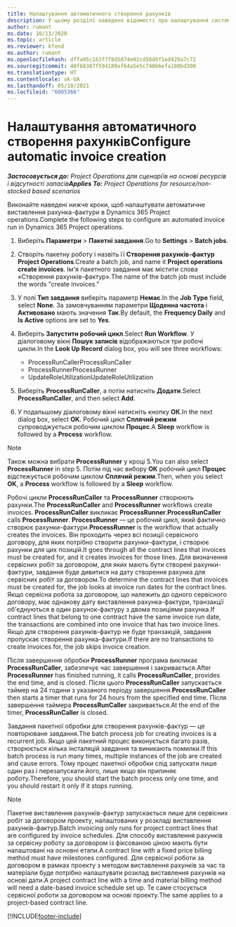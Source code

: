 ```yaml
---
title: Налаштування автоматичного створення рахунків
description: У цьому розділі наведено відомості про налаштування системи для автоматичного створення рахунків-фактур.
author: rumant
ms.date: 10/13/2020
ms.topic: article
ms.reviewer: kfend
ms.author: rumant
ms.openlocfilehash: dffa95c163f7f8d5074e02cd56d6f1ed429a7c72
ms.sourcegitcommit: 40f68387f594180af64a5e5c748b6efa188bd300
ms.translationtype: HT
ms.contentlocale: uk-UA
ms.lasthandoff: 05/10/2021
ms.locfileid: "6005366"
---
```

# <a name="configure-automatic-invoice-creation"></a><span data-ttu-id="72588-103">Налаштування автоматичного створення рахунків</span><span class="sxs-lookup"><span data-stu-id="72588-103">Configure automatic invoice creation</span></span>

<span data-ttu-id="72588-104">_**Застосовується до:** Project Operations для сценаріїв на основі ресурсів і відсутності запасів_</span><span class="sxs-lookup"><span data-stu-id="72588-104">_**Applies To:** Project Operations for resource/non-stocked based scenarios_</span></span>


<span data-ttu-id="72588-105">Виконайте наведені нижче кроки, щоб налаштувати автоматичне виставлення рахунка-фактури в Dynamics 365 Project operations.</span><span class="sxs-lookup"><span data-stu-id="72588-105">Complete the following steps to configure an automated invoice run in Dynamics 365 Project operations.</span></span>

1. <span data-ttu-id="72588-106">Виберіть **Параметри** > **Пакетні завдання**.</span><span class="sxs-lookup"><span data-stu-id="72588-106">Go to **Settings** > **Batch jobs**.</span></span>
2. <span data-ttu-id="72588-107">Створіть пакетну роботу і назвіть її **Створення рахунків-фактур Project Operations**.</span><span class="sxs-lookup"><span data-stu-id="72588-107">Create a batch job, and name it **Project operations create invoices**.</span></span> <span data-ttu-id="72588-108">Ім'я пакетного завдання має містити слова «Створення рахунків-фактур».</span><span class="sxs-lookup"><span data-stu-id="72588-108">The name of the batch job must include the words "create invoices."</span></span>
3. <span data-ttu-id="72588-109">У полі **Тип завдання** виберіть параметр **Немає**.</span><span class="sxs-lookup"><span data-stu-id="72588-109">In the **Job Type** field, select **None**.</span></span> <span data-ttu-id="72588-110">За замовчуванням параметри **Щоденна частота** і **Активовано** мають значення **Так**.</span><span class="sxs-lookup"><span data-stu-id="72588-110">By default, the **Frequency Daily** and **Is Active** options are set to **Yes**.</span></span>
4. <span data-ttu-id="72588-111">Виберіть **Запустити робочий цикл**.</span><span class="sxs-lookup"><span data-stu-id="72588-111">Select **Run Workflow**.</span></span> <span data-ttu-id="72588-112">У діалоговому вікні **Пошук записів** відображаються три робочі цикли.</span><span class="sxs-lookup"><span data-stu-id="72588-112">In the **Look Up Record** dialog box, you will see three workflows:</span></span>

    - <span data-ttu-id="72588-113">ProcessRunCaller</span><span class="sxs-lookup"><span data-stu-id="72588-113">ProcessRunCaller</span></span>
    - <span data-ttu-id="72588-114">ProcessRunner</span><span class="sxs-lookup"><span data-stu-id="72588-114">ProcessRunner</span></span>
    - <span data-ttu-id="72588-115">UpdateRoleUtilization</span><span class="sxs-lookup"><span data-stu-id="72588-115">UpdateRoleUtilization</span></span>

5. <span data-ttu-id="72588-116">Виберіть **ProcessRunCaller**, а потім натисніть **Додати**.</span><span class="sxs-lookup"><span data-stu-id="72588-116">Select **ProcessRunCaller**, and then select **Add**.</span></span>
6. <span data-ttu-id="72588-117">У подальшому діалоговому вікні натисніть кнопку **ОК**.</span><span class="sxs-lookup"><span data-stu-id="72588-117">In the next dialog box, select **OK**.</span></span> <span data-ttu-id="72588-118">Робочий цикл **Сплячий режим** супроводжується робочим циклом **Процес**.</span><span class="sxs-lookup"><span data-stu-id="72588-118">A **Sleep** workflow is followed by a **Process** workflow.</span></span>

  > [!NOTE]
  > <span data-ttu-id="72588-119">Також можна вибрати **ProcessRunner** у кроці 5.</span><span class="sxs-lookup"><span data-stu-id="72588-119">You can also select **ProcessRunner** in step 5.</span></span> <span data-ttu-id="72588-120">Потім під час вибору **ОК** робочий цикл **Процес** відстежується робочим циклом **Сплячий режим**.</span><span class="sxs-lookup"><span data-stu-id="72588-120">Then, when you select **OK**, a **Process** workflow is followed by a **Sleep** workflow.</span></span>

<span data-ttu-id="72588-121">Робочі цикли **ProcessRunCaller** та **ProcessRunner** створюють рахунки.</span><span class="sxs-lookup"><span data-stu-id="72588-121">The **ProcessRunCaller** and **ProcessRunner** workflows create invoices.</span></span> <span data-ttu-id="72588-122">**ProcessRunCaller** викликає **ProcessRunner**.</span><span class="sxs-lookup"><span data-stu-id="72588-122">**ProcessRunCaller** calls **ProcessRunner**.</span></span> <span data-ttu-id="72588-123">**ProcessRunner** — це робочий цикл, який фактично створює рахунки-фактури.</span><span class="sxs-lookup"><span data-stu-id="72588-123">**ProcessRunner** is the workflow that actually creates the invoices.</span></span> <span data-ttu-id="72588-124">Він проходить через всі позиції сервісного договору, для яких потрібно створити рахунки-фактури, і створює рахунки для цих позицій.</span><span class="sxs-lookup"><span data-stu-id="72588-124">It goes through all the contract lines that invoices must be created for, and it creates invoices for those lines.</span></span> <span data-ttu-id="72588-125">Для визначення сервісних робіт за договором, для яких мають бути створені рахунки-фактури, завдання буде дивитися на дату створення рахунка для сервісних робіт за договором.</span><span class="sxs-lookup"><span data-stu-id="72588-125">To determine the contract lines that invoices must be created for, the job looks at invoice run dates for the contract lines.</span></span> <span data-ttu-id="72588-126">Якщо сервісна робота за договором, що належить до одного сервісного договору, має однакову дату виставлення рахунка-фактури, транзакції об'єднуються в один рахунок-фактуру з двома позиціями рахунка.</span><span class="sxs-lookup"><span data-stu-id="72588-126">If contract lines that belong to one contract have the same invoice run date, the transactions are combined into one invoice that has two invoice lines.</span></span> <span data-ttu-id="72588-127">Якщо для створення рахунків-фактур не буде транзакцій, завдання пропускає створення рахунка-фактури.</span><span class="sxs-lookup"><span data-stu-id="72588-127">If there are no transactions to create invoices for, the job skips invoice creation.</span></span>

<span data-ttu-id="72588-128">Після завершення обробки **ProcessRunner** програма викликає **ProcessRunCaller**, забезпечує час завершення і закривається.</span><span class="sxs-lookup"><span data-stu-id="72588-128">After **ProcessRunner** has finished running, it calls **ProcessRunCaller**, provides the end time, and is closed.</span></span> <span data-ttu-id="72588-129">Після цього **ProcessRunCaller** запускається таймер на 24 години з указаного періоду завершення.</span><span class="sxs-lookup"><span data-stu-id="72588-129">**ProcessRunCaller** then starts a timer that runs for 24 hours from the specified end time.</span></span> <span data-ttu-id="72588-130">Після завершення таймера **ProcessRunCaller** закривається.</span><span class="sxs-lookup"><span data-stu-id="72588-130">At the end of the timer, **ProcessRunCaller** is closed.</span></span>

<span data-ttu-id="72588-131">Завдання пакетної обробки для створення рахунків-фактур — це повторюване завдання.</span><span class="sxs-lookup"><span data-stu-id="72588-131">The batch process job for creating invoices is a recurrent job.</span></span> <span data-ttu-id="72588-132">Якщо цей пакетний процес виконується багато разів, створюється кілька інсталяцій завдання та виникають помилки.</span><span class="sxs-lookup"><span data-stu-id="72588-132">If this batch process is run many times, multiple instances of the job are created and cause errors.</span></span> <span data-ttu-id="72588-133">Тому процес пакетної обробки слід запускати лише один раз і перезапускати його, лише якщо він припиняє роботу.</span><span class="sxs-lookup"><span data-stu-id="72588-133">Therefore, you should start the batch process only one time, and you should restart it only if it stops running.</span></span>

> [!NOTE]
> <span data-ttu-id="72588-134">Пакетне виставлення рахунків-фактур запускається лише для сервісних робіт за договором проекту, налаштованих у розкладі виставлення рахунків-фактур.</span><span class="sxs-lookup"><span data-stu-id="72588-134">Batch invoicing only runs for project contract lines that are configured by invoice schedules.</span></span> <span data-ttu-id="72588-135">Для способу виставлення рахунків за сервісну роботу за договором із фіксованою ціною мають бути налаштовані на основні етапи.</span><span class="sxs-lookup"><span data-stu-id="72588-135">A contract line with a fixed price billing method must have milestones configured.</span></span> <span data-ttu-id="72588-136">Для сервісної роботи за договором в рамках проекту з методом виставлення рахунків за час та матеріали буде потрібно налаштувати розклад виставлення рахунків на основі дати.</span><span class="sxs-lookup"><span data-stu-id="72588-136">A project contract line with a time and material billing method will need a date-based invoice schedule set up.</span></span> <span data-ttu-id="72588-137">Те саме стосується сервісної роботи за договором на основі проекту.</span><span class="sxs-lookup"><span data-stu-id="72588-137">The same applies to a project-based contract line.</span></span>     


[!INCLUDE[footer-include](../includes/footer-banner.md)]